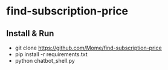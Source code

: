 # find-subscription-price

## Install & Run
* git clone https://github.com/Mome/find-subscription-price
* pip install -r requirements.txt
* python chatbot_shell.py
